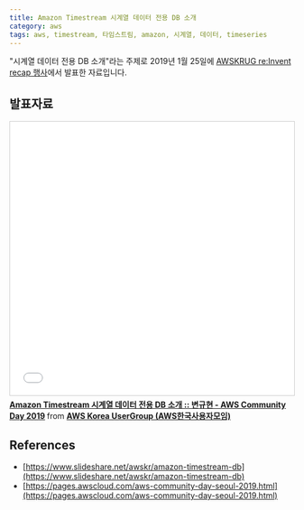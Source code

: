 ```yaml
---
title: Amazon Timestream 시계열 데이터 전용 DB 소개
category: aws
tags: aws, timestream, 타임스트림, amazon, 시계열, 데이터, timeseries
---
```


"시계열 데이터 전용 DB 소개"라는 주제로 2019년 1월 25일에 [AWSKRUG re:Invent recap 행사](https://pages.awscloud.com/aws-community-day-seoul-2019.html)에서 발표한 자료입니다.

## 발표자료

<iframe src="//www.slideshare.net/slideshow/embed_code/key/F7GmlRSZZCQkKA" width="595" height="485" frameborder="0" marginwidth="0" marginheight="0" scrolling="no" style="border:1px solid #CCC; border-width:1px; margin-bottom:5px; max-width: 100%;" allowfullscreen> </iframe> <div style="margin-bottom:5px"> <strong> <a href="//www.slideshare.net/awskr/amazon-timestream-db" title="Amazon Timestream 시계열 데이터 전용 DB 소개 :: 변규현 - AWS Community Day 2019" target="_blank">Amazon Timestream 시계열 데이터 전용 DB 소개 :: 변규현 - AWS Community Day 2019</a> </strong> from <strong><a href="https://www.slideshare.net/awskr" target="_blank">AWS Korea UserGroup (AWS한국사용자모임)</a></strong> </div>

## References

- [https://www.slideshare.net/awskr/amazon-timestream-db](https://www.slideshare.net/awskr/amazon-timestream-db)
- [https://pages.awscloud.com/aws-community-day-seoul-2019.html](https://pages.awscloud.com/aws-community-day-seoul-2019.html)